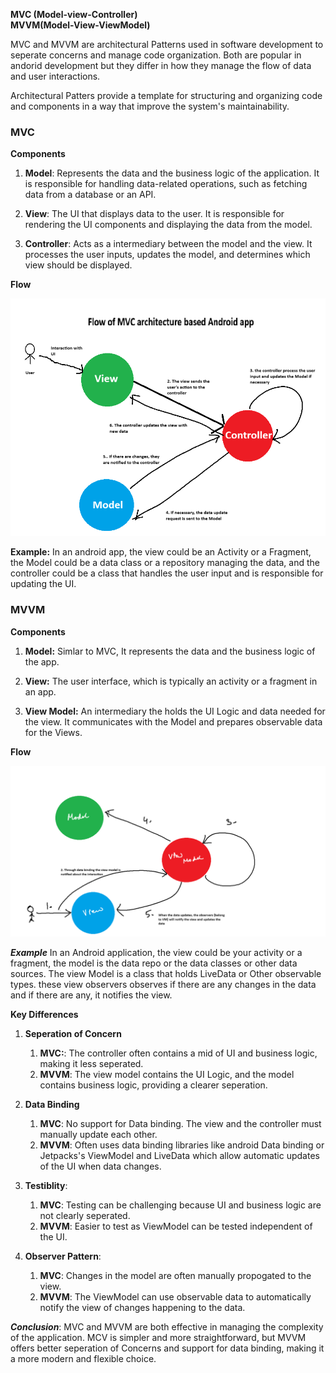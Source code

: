 **MVC (Model-view-Controller)**  
**MVVM(Model-View-ViewModel)**

MVC and MVVM are architectural Patterns used in software development to seperate concerns and manage code organization. Both are popular in andorid development but they differ in how they manage the flow of data and user interactions.

Architectural Patters provide a template for structuring and organizing code and components in a way that improve the system's maintainability.

### MVC

**Components**
1. **Model**: Represents the data and the business logic of the application. It is responsible for handling data-related operations, such as fetching data from a database or an API.
   
2. **View**: The UI that displays data to the user. It is responsible for rendering the UI components and displaying the data from the model.
   
3. **Controller**: Acts as a intermediary between the model and the view. It processes the user inputs, updates the model, and determines which view should be displayed. 

**Flow**

![image](/mvc.png)


**Example:** In an android app, the view could be an Activity or a Fragment, the Model could be a data class or a repository managing the data, and the controller could be a class that handles the user input and is responsible for updating the UI.

### MVVM

**Components**
1. **Model:** Simlar to MVC, It represents the data and the business logic of the app. 
   
2. **View:** The user interface, which is typically an activity or a fragment in an app. 
   
3. **View Model:** An intermediary the holds the UI Logic and data needed for the view. It communicates with the Model and prepares observable data for the Views.

**Flow**

![image](/vvm.png)

***Example***
In an Android application, the view could be your activity or a fragment, the model is the data repo or the data classes or other data sources. The view Model is a class that holds LiveData or Other observable types. these view observers observes if there are any changes in the data and if there are any, it notifies the view. 

**Key Differences**

1. **Seperation of Concern** 
   1. **MVC:**: The controller often contains a mid of UI and business logic, making it less seperated.
   2. **MVVM**: The view model contains the UI Logic, and the model contains business logic, providing a clearer seperation. 
   
2. **Data Binding**
   1. **MVC**: No support for Data binding. The view and the controller must manually update each other.
   2. **MVVM**: Often uses data binding libraries like android Data binding or Jetpacks's ViewModel and LiveData which allow automatic updates of the UI when data changes.
   
3. **Testiblity**:
   1. **MVC**: Testing can be challenging because UI and business logic are not clearly seperated. 
   2. **MVVM**: Easier to test as ViewModel can be tested independent of the UI.
   
4. **Observer Pattern**:
   1. **MVC**: Changes in the model are often manually propogated to the view.
   2. **MVVM**: The ViewModel can use observable data to automatically notify the view of changes happening to the data. 

***Conclusion***: MVC and MVVM are both effective in managing the complexity of the application. MCV is simpler and more straightforward, but MVVM offers better seperation of Concerns and support for data binding, making it a more modern and flexible choice. 

